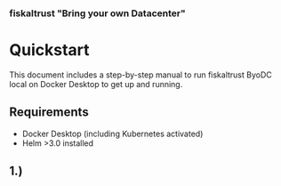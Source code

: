 ### fiskaltrust "Bring your own Datacenter"
# Quickstart

This document includes a step-by-step manual to run fiskaltrust ByoDC local on Docker Desktop to get up and running.

## Requirements
- Docker Desktop (including Kubernetes activated)
- Helm >3.0 installed

## 1.) 
